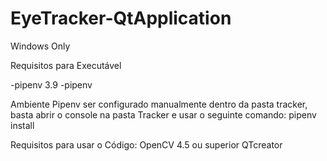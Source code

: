 # EyeTracker-QtApplication
Windows Only

Requisitos para Executável

-pipenv 3.9
-pipenv

Ambiente Pipenv ser configurado manualmente dentro da pasta tracker, basta abrir o console na pasta Tracker e usar o seguinte comando: 
pipenv install

Requisitos para usar o Código:
OpenCV 4.5 ou superior
QTcreator

